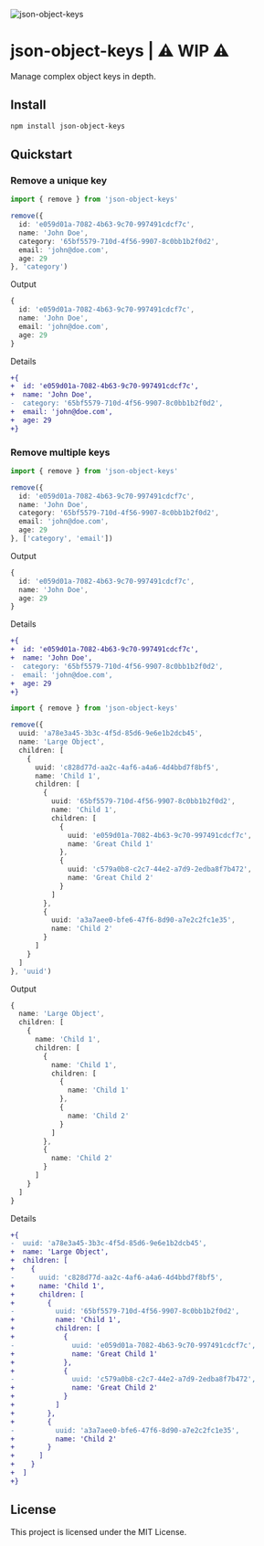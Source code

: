 ![json-object-keys](https://user-images.githubusercontent.com/16243531/222727947-360bc403-92b8-4dc2-8d1b-586215b49a2f.jpg)

# json-object-keys | ⚠️ WIP ⚠️

Manage complex object keys in depth.

## Install

```sh
npm install json-object-keys
```

## Quickstart

### Remove a unique key

```ts
import { remove } from 'json-object-keys'

remove({
  id: 'e059d01a-7082-4b63-9c70-997491cdcf7c',
  name: 'John Doe',
  category: '65bf5579-710d-4f56-9907-8c0bb1b2f0d2',
  email: 'john@doe.com',
  age: 29
}, 'category')
```

Output

```ts
{
  id: 'e059d01a-7082-4b63-9c70-997491cdcf7c',
  name: 'John Doe',
  email: 'john@doe.com',
  age: 29
}
```

Details

```diff
+{
+  id: 'e059d01a-7082-4b63-9c70-997491cdcf7c',
+  name: 'John Doe',
-  category: '65bf5579-710d-4f56-9907-8c0bb1b2f0d2',
+  email: 'john@doe.com',
+  age: 29
+}
```

### Remove multiple keys

```ts
import { remove } from 'json-object-keys'

remove({
  id: 'e059d01a-7082-4b63-9c70-997491cdcf7c',
  name: 'John Doe',
  category: '65bf5579-710d-4f56-9907-8c0bb1b2f0d2',
  email: 'john@doe.com',
  age: 29
}, ['category', 'email'])
```

Output

```ts
{
  id: 'e059d01a-7082-4b63-9c70-997491cdcf7c',
  name: 'John Doe',
  age: 29
}
```

Details

```diff
+{
+  id: 'e059d01a-7082-4b63-9c70-997491cdcf7c',
+  name: 'John Doe',
-  category: '65bf5579-710d-4f56-9907-8c0bb1b2f0d2',
-  email: 'john@doe.com',
+  age: 29
+}
```

```ts
import { remove } from 'json-object-keys'

remove({
  uuid: 'a78e3a45-3b3c-4f5d-85d6-9e6e1b2dcb45',
  name: 'Large Object',
  children: [
    {
      uuid: 'c828d77d-aa2c-4af6-a4a6-4d4bbd7f8bf5',
      name: 'Child 1',
      children: [
        {
          uuid: '65bf5579-710d-4f56-9907-8c0bb1b2f0d2',
          name: 'Child 1',
          children: [
            {
              uuid: 'e059d01a-7082-4b63-9c70-997491cdcf7c',
              name: 'Great Child 1'
            },
            {
              uuid: 'c579a0b8-c2c7-44e2-a7d9-2edba8f7b472',
              name: 'Great Child 2'
            }
          ]
        },
        {
          uuid: 'a3a7aee0-bfe6-47f6-8d90-a7e2c2fc1e35',
          name: 'Child 2'
        }
      ]
    }
  ]
}, 'uuid')
```

Output

```ts
{
  name: 'Large Object',
  children: [
    {
      name: 'Child 1',
      children: [
        {
          name: 'Child 1',
          children: [
            {
              name: 'Child 1'
            },
            {
              name: 'Child 2'
            }
          ]
        },
        {
          name: 'Child 2'
        }
      ]
    }
  ]
}
```

Details

```diff
+{
-  uuid: 'a78e3a45-3b3c-4f5d-85d6-9e6e1b2dcb45',
+  name: 'Large Object',
+  children: [
+    {
-      uuid: 'c828d77d-aa2c-4af6-a4a6-4d4bbd7f8bf5',
+      name: 'Child 1',
+      children: [
+        {
-          uuid: '65bf5579-710d-4f56-9907-8c0bb1b2f0d2',
+          name: 'Child 1',
+          children: [
+            {
-              uuid: 'e059d01a-7082-4b63-9c70-997491cdcf7c',
+              name: 'Great Child 1'
+            },
+            {
-              uuid: 'c579a0b8-c2c7-44e2-a7d9-2edba8f7b472',
+              name: 'Great Child 2'
+            }
+          ]
+        },
+        {
-          uuid: 'a3a7aee0-bfe6-47f6-8d90-a7e2c2fc1e35',
+          name: 'Child 2'
+        }
+      ]
+    }
+  ]
+}
```

## License

This project is licensed under the MIT License.

